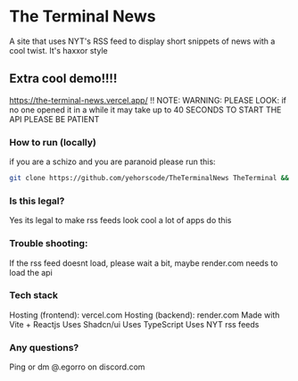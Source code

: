 # The Terminal News
A site that uses NYT's RSS feed to display short snippets of news with a cool twist. It's haxxor style

## Extra cool demo!!!!
https://the-terminal-news.vercel.app/ !!
NOTE: WARNING: PLEASE LOOK: if no one opened it in a while it may take up to 40 SECONDS TO START THE API PLEASE BE PATIENT

### How to run (locally)
if you are a schizo and you are paranoid please run this:
```bash
git clone https://github.com/yehorscode/TheTerminalNews TheTerminal && echo WARNING will install vercel && npm i && npx vercel dev
```

### Is this legal?
Yes its legal to make rss feeds look cool a lot of apps do this

### Trouble shooting:
If the rss feed doesnt load, please wait a bit, maybe render.com needs to load the api


### Tech stack
Hosting (frontend): vercel.com
Hosting (backend): render.com
Made with Vite + Reactjs
Uses Shadcn/ui
Uses TypeScript
Uses NYT rss feeds

### Any questions?
Ping or dm @.egorro on discord.com